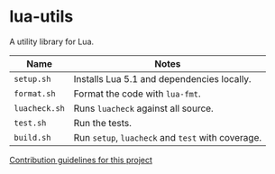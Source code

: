 # lua-utils

A utility library for Lua.

| Name          | Notes                                             |
| ------------- | ------------------------------------------------- |
| `setup.sh`    | Installs Lua 5.1 and dependencies locally.        |
| `format.sh`   | Format the code with `lua-fmt`.                   |
| `luacheck.sh` | Runs `luacheck` against all source.               |
| `test.sh`     | Run the tests.                                    |
| `build.sh`    | Run `setup`, `luacheck` and `test` with coverage. |

[Contribution guidelines for this project](docs/CONTRIBUTING.md)
